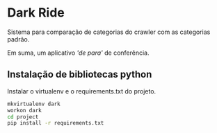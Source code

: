 Dark Ride
===========

Sistema para comparação de categorias do crawler com as categorias padrão.

Em suma, um aplicativo *'de para'* de conferência.


## Instalação de bibliotecas python

Instalar o virtualenv e o requirements.txt do projeto.

```bash
mkvirtualenv dark
workon dark
cd project
pip install -r requirements.txt
```
